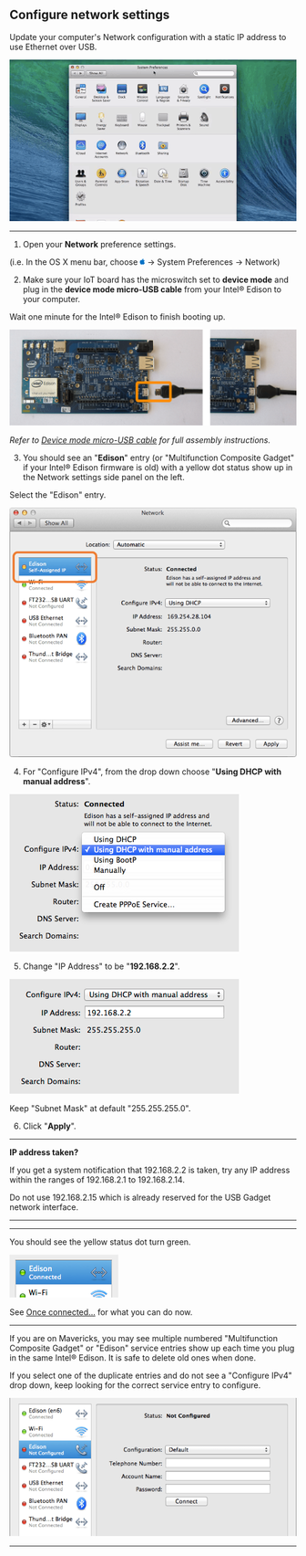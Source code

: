 ## Configure network settings

Update your computer's Network configuration with a static IP address to use Ethernet over USB.

![Animated gif: configuring DHCP IP address in Mac Network settings](images/configure_mac_network-animated.gif)

---

1. Open your **Network** preference settings.

  (i.e. In the OS X menu bar, choose ![Mac OS icon](/icons/os_icon_mac.png) → System Preferences → Network)

2. Make sure your IoT board has the microswitch set to **device mode** and plug in the **device mode micro-USB cable** from your Intel® Edison to your computer. 

  Wait one minute for the Intel® Edison to finish booting up.

  ![Micro-USB cable being plugged into the top micro-USB connector](/assembly/arduino_expansion_board/images/device_mode-usb_cable-before_after.png)

  _Refer to [Device mode micro-USB cable](/assembly/arduino_expansion_board/details-device_mode_cable.md) for full assembly instructions._

3. You should see an "**Edison**" entry (or "Multifunction Composite Gadget" if your Intel® Edison firmware is old) with a yellow dot status show up in the Network settings side panel on the left. 

  Select the "Edison" entry.

  ![Edison entry with yellow dot status](images/network_settings-edison_yellow_dot.png)

4. For "Configure IPv4", from the drop down choose "**Using DHCP with manual address**".

  ![Choose "Using DHCP with manual address" from drop down](images/network_settings-dhcp_manual_address.png) 

5. Change "IP Address" to be "**192.168.2.2**".

  ![Change IP Address to be 192.168.2.2](images/network_settings-ip_19216822.png)

  Keep "Subnet Mask" at default "255.255.255.0".

6. Click "**Apply**". 

  ---

  **IP address taken?**

  If you get a system notification that 192.168.2.2 is taken, try any IP address within the ranges of 192.168.2.1 to 192.168.2.14. 

  Do not use 192.168.2.15 which is already reserved for the USB Gadget network interface.

  ---

---

You should see the yellow status dot turn green. 

![Edison entry with green dot status](images/network_settings-edison_green_dot.png)

See [Once connected...](/connectivity/ethernet_over_usb/shared/once_connected.md) for what you can do now.

---

If you are on Mavericks, you may see multiple numbered "Multifunction Composite Gadget" or "Edison" service entries show up each time you plug in the same Intel® Edison. It is safe to delete old ones when done.

If you select one of the duplicate entries and do not see a "Configure IPv4" drop down, keep looking for the correct service entry to configure.

![An Edison entry that doesn't have a Configure IPv4 drop down](images/network_settings-multiple_edison_entries.png)

---
